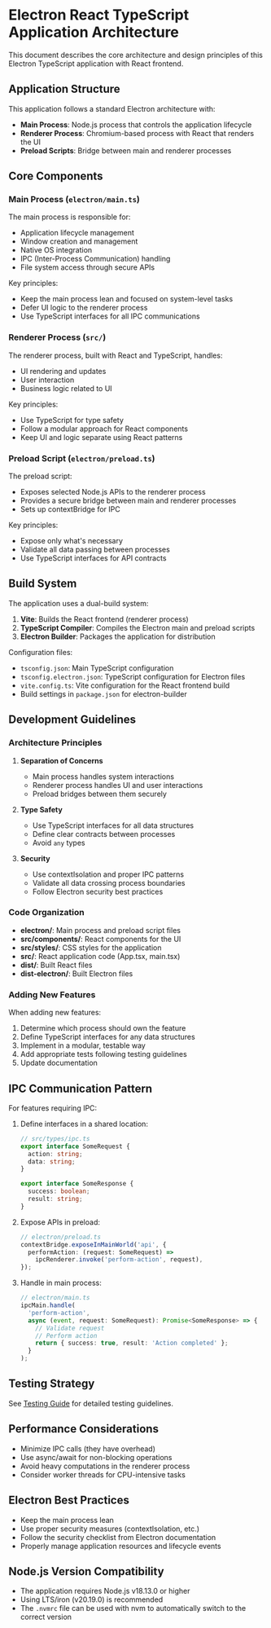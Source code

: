 # Electron React TypeScript Application Architecture

This document describes the core architecture and design principles of this Electron TypeScript application with React frontend.

## Application Structure

This application follows a standard Electron architecture with:

- **Main Process**: Node.js process that controls the application lifecycle
- **Renderer Process**: Chromium-based process with React that renders the UI
- **Preload Scripts**: Bridge between main and renderer processes

## Core Components

### Main Process (`electron/main.ts`)

The main process is responsible for:

- Application lifecycle management
- Window creation and management
- Native OS integration
- IPC (Inter-Process Communication) handling
- File system access through secure APIs

Key principles:

- Keep the main process lean and focused on system-level tasks
- Defer UI logic to the renderer process
- Use TypeScript interfaces for all IPC communications

### Renderer Process (`src/`)

The renderer process, built with React and TypeScript, handles:

- UI rendering and updates
- User interaction
- Business logic related to UI

Key principles:

- Use TypeScript for type safety
- Follow a modular approach for React components
- Keep UI and logic separate using React patterns

### Preload Script (`electron/preload.ts`)

The preload script:

- Exposes selected Node.js APIs to the renderer process
- Provides a secure bridge between main and renderer processes
- Sets up contextBridge for IPC

Key principles:

- Expose only what's necessary
- Validate all data passing between processes
- Use TypeScript interfaces for API contracts

## Build System

The application uses a dual-build system:

1. **Vite**: Builds the React frontend (renderer process)
2. **TypeScript Compiler**: Compiles the Electron main and preload scripts
3. **Electron Builder**: Packages the application for distribution

Configuration files:

- `tsconfig.json`: Main TypeScript configuration
- `tsconfig.electron.json`: TypeScript configuration for Electron files
- `vite.config.ts`: Vite configuration for the React frontend build
- Build settings in `package.json` for electron-builder

## Development Guidelines

### Architecture Principles

1. **Separation of Concerns**

   - Main process handles system interactions
   - Renderer process handles UI and user interactions
   - Preload bridges between them securely

2. **Type Safety**

   - Use TypeScript interfaces for all data structures
   - Define clear contracts between processes
   - Avoid `any` types

3. **Security**
   - Use contextIsolation and proper IPC patterns
   - Validate all data crossing process boundaries
   - Follow Electron security best practices

### Code Organization

- **electron/**: Main process and preload script files
- **src/components/**: React components for the UI
- **src/styles/**: CSS styles for the application
- **src/**: React application code (App.tsx, main.tsx)
- **dist/**: Built React files
- **dist-electron/**: Built Electron files

### Adding New Features

When adding new features:

1. Determine which process should own the feature
2. Define TypeScript interfaces for any data structures
3. Implement in a modular, testable way
4. Add appropriate tests following testing guidelines
5. Update documentation

## IPC Communication Pattern

For features requiring IPC:

1. Define interfaces in a shared location:

   ```typescript
   // src/types/ipc.ts
   export interface SomeRequest {
     action: string;
     data: string;
   }

   export interface SomeResponse {
     success: boolean;
     result: string;
   }
   ```

2. Expose APIs in preload:

   ```typescript
   // electron/preload.ts
   contextBridge.exposeInMainWorld('api', {
     performAction: (request: SomeRequest) =>
       ipcRenderer.invoke('perform-action', request),
   });
   ```

3. Handle in main process:
   ```typescript
   // electron/main.ts
   ipcMain.handle(
     'perform-action',
     async (event, request: SomeRequest): Promise<SomeResponse> => {
       // Validate request
       // Perform action
       return { success: true, result: 'Action completed' };
     }
   );
   ```

## Testing Strategy

See [Testing Guide](testing-guide.md) for detailed testing guidelines.

## Performance Considerations

- Minimize IPC calls (they have overhead)
- Use async/await for non-blocking operations
- Avoid heavy computations in the renderer process
- Consider worker threads for CPU-intensive tasks

## Electron Best Practices

- Keep the main process lean
- Use proper security measures (contextIsolation, etc.)
- Follow the security checklist from Electron documentation
- Properly manage application resources and lifecycle events

## Node.js Version Compatibility

- The application requires Node.js v18.13.0 or higher
- Using LTS/iron (v20.19.0) is recommended
- The `.nvmrc` file can be used with nvm to automatically switch to the correct version
